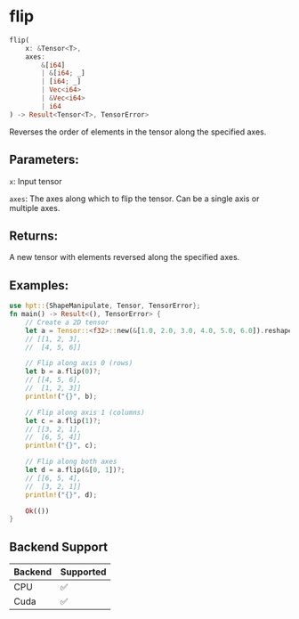 # flip
```rust
flip(
    x: &Tensor<T>,
    axes: 
        &[i64]
        | &[i64; _]
        | [i64; _] 
        | Vec<i64> 
        | &Vec<i64>
        | i64
) -> Result<Tensor<T>, TensorError>
```
Reverses the order of elements in the tensor along the specified axes.

## Parameters:
`x`: Input tensor

`axes`: The axes along which to flip the tensor. Can be a single axis or multiple axes.

## Returns:
A new tensor with elements reversed along the specified axes.

## Examples:
```rust
use hpt::{ShapeManipulate, Tensor, TensorError};
fn main() -> Result<(), TensorError> {
    // Create a 2D tensor
    let a = Tensor::<f32>::new(&[1.0, 2.0, 3.0, 4.0, 5.0, 6.0]).reshape(&[2, 3])?;
    // [[1, 2, 3],
    //  [4, 5, 6]]

    // Flip along axis 0 (rows)
    let b = a.flip(0)?;
    // [[4, 5, 6],
    //  [1, 2, 3]]
    println!("{}", b);

    // Flip along axis 1 (columns)
    let c = a.flip(1)?;
    // [[3, 2, 1],
    //  [6, 5, 4]]
    println!("{}", c);

    // Flip along both axes
    let d = a.flip(&[0, 1])?;
    // [[6, 5, 4],
    //  [3, 2, 1]]
    println!("{}", d);

    Ok(())
}
```
## Backend Support
| Backend | Supported |
|---------|-----------|
| CPU     | ✅         |
| Cuda    | ✅        |